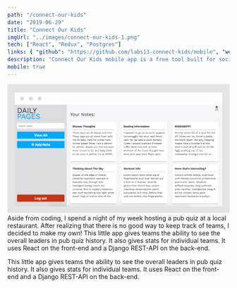 ```yaml
---
path: "/connect-our-kids"
date: "2019-06-29"
title: "Connect Our Kids"
imgUrl: "../images/connect-our-kids-1.png"
tech: ["React", "Redux", "Postgres"]
links: { "github": "https://github.com/labs13-connect-kids/mobile", "website": "https://expo.io/@connectourkids/connectOurKids?release-channel=staging" }
description: "Connect Our Kids mobile app is a free tool built for social workers that helps them find contact information of a foster child’s family members with the goal of placing foster children in homes with their extended family."
mobile: true
---
```


![alt text](../images/daily-pages-1.png)
Aside from coding, I spend a night of my week hosting a pub quiz at a local restaurant. After realizing that there is no good way to keep track of teams, I decided to make my own! This little app gives teams the ability to see the overall leaders in pub quiz history. It also gives stats for individual teams. It uses React on the front-end and a Django REST-API on the back-end.

This little app gives teams the ability to see the overall leaders in pub quiz history. It also gives stats for individual teams. It uses React on the front-end and a Django REST-API on the back-end.
